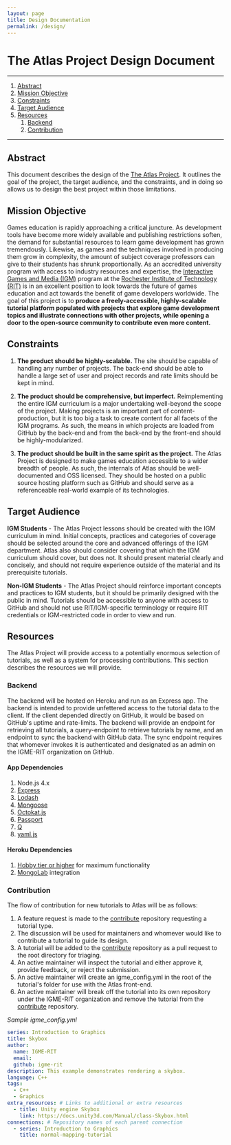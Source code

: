 ```yaml
---
layout: page
title: Design Documentation
permalink: /design/
---
```


# The Atlas Project Design Document

---

1. [Abstract](#abstract)
2. [Mission Objective](#mission-objective) 
3. [Constraints](#constraints)
4. [Target Audience](#target-audience)
5. [Resources](#resources)
    1. [Backend](#backend)
    3. [Contribution](#contribution)

---

## Abstract
This document describes the design of the [The Atlas Project](https://github.com/IGME-RIT/igme-rit.github.io/). It outlines the goal of the project, the target audience, and the constraints, and in doing so allows us to design the best project within those limitations.

## Mission Objective
Games education is rapidly approaching a critical juncture. As development tools have become more widely available and publishing restrictions soften, the demand for substantial resources to learn game development has grown tremendously. Likewise, as games and the techniques involved in producing them grow in complexity, the amount of subject coverage professors can give to their students has shrunk proportionally. As an accredited university program with access to industry resources and expertise, the [Interactive Games and Media (IGM)](https://www.rit.edu/gccis/igm/) program at the [Rochester Institute of Technology (RIT)](http://www.rit.edu/) is in an excellent position to look towards the future of games education and act towards the benefit of game developers worldwide. The goal of this project is to __produce a freely-accessible, highly-scalable tutorial platform populated with projects that explore game development topics and illustrate connections with other projects, while opening a door to the open-source community to contribute even more content.__ 

## Constraints
1. __The product should be highly-scalable.__ The site should be capable of handling any number of projects. The back-end should be able to handle a large set of user and project records and rate limits should be kept in mind.

2. __The product should be comprehensive, but imperfect.__ Reimplementing the entire IGM curriculum is a major undertaking well-beyond the scope of the project. Making projects is an important part of content-production, but it is too big a task to create content for all facets of the IGM programs. As such, the means in which projects are loaded from GitHub by the back-end and from the back-end by the front-end should be highly-modularized.

3. __The product should be built in the same spirit as the project.__ The Atlas Project is designed to make games education accessible to a wider breadth of people. As such, the internals of Atlas should be well-documented and OSS licensed. They should be hosted on a public source hosting platform such as GitHub and should serve as a referenceable real-world example of its technologies.

## Target Audience
__IGM Students__ - The Atlas Project lessons should be created with the IGM curriculum in mind. Initial concepts, practices and categories of coverage should be selected around the core and advanced offerings of the IGM department. Atlas also should consider covering that which the IGM curriculum should cover, but does not. It should present material clearly and concisely, and should not require experience outside of the material and its prerequisite tutorials.

__Non-IGM Students__ - The Atlas Project should reinforce important concepts and practices to IGM students, but it should be primarily designed with the public in mind. Tutorials should be accessible to anyone with access to GitHub and should not use RIT/IGM-specific terminology or require RIT credentials or IGM-restricted code in order to view and run.

## Resources
The Atlas Project will provide access to a potentially enormous selection of tutorials, as well as a system for processing contributions. This section describes the resources we will provide.

### Backend

The backend will be hosted on Heroku and run as an Express app. The backend is intended to provide unfettered access to the tutorial data to the client. If the client depended directly on GitHub, it would be based on GitHub's uptime and rate-limits. The backend will provide an endpoint for retrieving all tutorials, a query-endpoint to retrieve tutorials by name, and an endpoint to sync the backend with GitHub data. The sync endpoint requires that whomever invokes it is authenticated and designated as an admin on the IGME-RIT organization on GitHub.

#### App Dependencies
1. Node.js 4.x
2. [Express](https://www.npmjs.com/package/express)
3. [Lodash](https://www.npmjs.com/package/lodash)
4. [Mongoose](https://www.npmjs.com/package/mongoose)
5. [Octokat.js](https://www.npmjs.com/package/octokat)
6. [Passport](https://www.npmjs.com/package/passport)
7. [Q](https://www.npmjs.com/package/q)
8. [yaml.js](https://www.npmjs.com/package/yamljs)

#### Heroku Dependencies
1. [Hobby tier or higher](https://www.heroku.com/pricing) for maximum functionality
2. [MongoLab](https://elements.heroku.com/addons/mongolab) integration

### Contribution

The flow of contribution for new tutorials to Atlas will be as follows:

1. A feature request is made to the [contribute](https://github.com/igme-rit/contribute/issues) repository requesting a tutorial type.
2. The discussion will be used for maintainers and whomever would like to contribute a tutorial to guide its design.
3. A tutorial will be added to the [contribute](https://github.com/igme-rit/contribute/pulls) repository as a pull request to the root directory for triaging.
4. An active maintainer will inspect the tutorial and either approve it, provide feedback, or reject the submission.
5. An active maintainer will create an igme_config.yml in the root of the tutorial's folder for use with the Atlas front-end. 
6. An active maintainer will break off the tutorial into its own repository under the IGME-RIT organization and remove the tutorial from the [contribute](https://github.com/igme-rit/contribute) repository.

_Sample igme\_config.yml_

```yaml
series: Introduction to Graphics
title: Skybox
author:
  name: IGME-RIT
  email:
  github: igme-rit
description: This example demonstrates rendering a skybox.
language: C++
tags:
  - C++
  - Graphics
extra_resources: # Links to additional or extra resources
  - title: Unity engine Skybox
    link: https://docs.unity3d.com/Manual/class-Skybox.html
connections: # Repository names of each parent connection
  - series: Introduction to Graphics
    title: normal-mapping-tutorial
```
